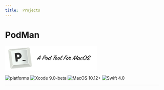 ```yaml
---
title:  Projects
---
```


PodMan
======
<a href="https://github.com/Khala-wan/PodMan">
<img  width="300" height="80" src="https://github.com/Khala-wan/Khala-wan.github.io/raw/master/resource/Projects/PodMan.png"/>
</a>

![platforms](https://img.shields.io/badge/platforms-MacOS-333333.svg) ![Xcode 9.0-beta](https://img.shields.io/badge/Xcode-9.0%2B-blue.svg) ![MacOS 10.12+](https://img.shields.io/badge/MacOS-10.12%2B-blue.svg) ![Swift 4.0](https://img.shields.io/badge/Swift-4.0%2B-orange.svg)

<div style="height:1px;background-color:#dcdcdc"></div>
